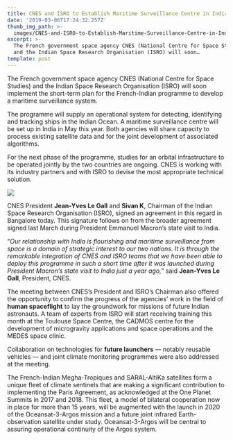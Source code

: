```yaml
---
title: CNES and ISRO to Establish Maritime Surveillance Centre in India
date: '2019-03-06T17:24:32.257Z'
thumb_img_path: >-
  images/CNES-and-ISRO-to-Establish-Maritime-Surveillance-Centre-in-India/1*JE5hk8LCxsJDEgTB59xV5g.jpeg
excerpt: >-
  The French government space agency CNES (National Centre for Space Studies)
  and the Indian Space Research Organisation (ISRO) will soon…
template: post
---
```

The French government space agency CNES (National Centre for Space Studies) and the Indian Space Research Organisation (ISRO) will soon implement the short-term plan for the French-Indian programme to develop a maritime surveillance system.

The programme will supply an operational system for detecting, identifying and tracking ships in the Indian Ocean. A maritime surveillance centre will be set up in India in May this year. Both agencies will share capacity to process existing satellite data and for the joint development of associated algorithms.

For the next phase of the programme, studies for an orbital infrastructure to be operated jointly by the two countries are ongoing. CNES is working with its industry partners and with ISRO to devise the most appropriate technical solution.

![](/images/CNES-and-ISRO-to-Establish-Maritime-Surveillance-Centre-in-India/1*JE5hk8LCxsJDEgTB59xV5g.jpeg)

CNES President **Jean-Yves Le Gall** and **Sivan K**, Chairman of the Indian Space Research Organisation (ISRO), signed an agreement in this regard in Bangalore today. This signature follows on from the broader agreement signed last March during President Emmanuel Macron’s state visit to India.

“*Our relationship with India is flourishing and maritime surveillance from space is a domain of strategic interest to our two nations. It is through the remarkable integration of CNES and ISRO teams that we have been able to deploy this programme in such a short time after it was launched during President Macron’s state visit to India just a year ago,*” said **Jean-Yves Le Gall**, President, CNES.

The meeting between CNES’s President and ISRO’s Chairman also offered the opportunity to confirm the progress of the agencies’ work in the field of **human spaceflight** to lay the groundwork for missions of future Indian astronauts. A team of experts from ISRO will start receiving training this month at the Toulouse Space Centre, the CADMOS centre for the development of microgravity applications and space operations and the MEDES space clinic.

Collaboration on technologies for **future launchers** — notably reusable vehicles — and joint climate monitoring programmes were also addressed at the meeting.

The French-Indian Megha-Tropiques and SARAL-AltiKa satellites form a unique fleet of climate sentinels that are making a significant contribution to implementing the Paris Agreement, as acknowledged at the One Planet Summits in 2017 and 2018. This fleet, a model of bilateral cooperation now in place for more than 15 years, will be augmented with the launch in 2020 of the Oceansat-3-Argos mission and a future joint infrared Earth-observation satellite under study. Oceansat-3-Argos will be central to assuring operational continuity of the Argos system.
